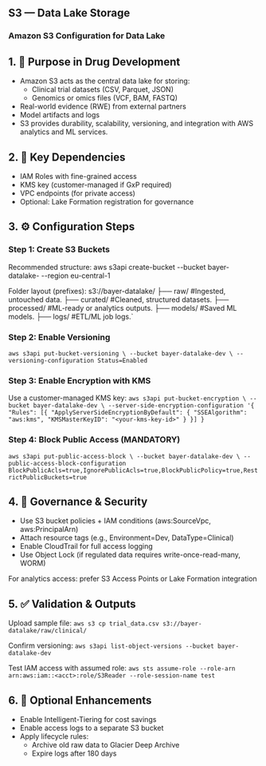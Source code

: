 ## S3 — Data Lake Storage
### Amazon S3 Configuration for Data Lake

## 1. 🎯 Purpose in Drug Development
- Amazon S3 acts as the central data lake for storing:
  - Clinical trial datasets (CSV, Parquet, JSON)
  - Genomics or omics files (VCF, BAM, FASTQ)
- Real-world evidence (RWE) from external partners
- Model artifacts and logs
- S3 provides durability, scalability, versioning, and integration with AWS analytics and ML services.

## 2. 🔗 Key Dependencies
- IAM Roles with fine-grained access
- KMS key (customer-managed if GxP required)
- VPC endpoints (for private access)
- Optional: Lake Formation registration for governance

## 3. ⚙️ Configuration Steps
### Step 1: Create S3 Buckets
Recommended structure:
aws s3api create-bucket --bucket bayer-datalake-<env> --region eu-central-1

Folder layout (prefixes):
s3://bayer-datalake/
├── raw/               #Ingested, untouched data.
├── curated/           #Cleaned, structured datasets.
├── processed/         #ML-ready or analytics outputs.
├── models/            #Saved ML models.
├── logs/              #ETL/ML job logs.`


### Step 2: Enable Versioning
`aws s3api put-bucket-versioning \
  --bucket bayer-datalake-dev \
  --versioning-configuration Status=Enabled`

### Step 3: Enable Encryption with KMS
Use a customer-managed KMS key:
`aws s3api put-bucket-encryption \
  --bucket bayer-datalake-dev \
  --server-side-encryption-configuration '{
    "Rules": [{
      "ApplyServerSideEncryptionByDefault": {
        "SSEAlgorithm": "aws:kms",
        "KMSMasterKeyID": "<your-kms-key-id>"
      }
    }]
  }`

### Step 4: Block Public Access (MANDATORY)

`aws s3api put-public-access-block \
  --bucket bayer-datalake-dev \
  --public-access-block-configuration BlockPublicAcls=true,IgnorePublicAcls=true,BlockPublicPolicy=true,RestrictPublicBuckets=true`

## 4. 🔐 Governance & Security
- Use S3 bucket policies + IAM conditions (aws:SourceVpc, aws:PrincipalArn)
- Attach resource tags (e.g., Environment=Dev, DataType=Clinical)
- Enable CloudTrail for full access logging
- Use Object Lock (if regulated data requires write-once-read-many, WORM)

For analytics access: prefer S3 Access Points or Lake Formation integration

## 5. ✅ Validation & Outputs
Upload sample file:
`aws s3 cp trial_data.csv s3://bayer-datalake/raw/clinical/`

Confirm versioning:
`aws s3api list-object-versions --bucket bayer-datalake-dev`

Test IAM access with assumed role:
`aws sts assume-role --role-arn arn:aws:iam::<acct>:role/S3Reader --role-session-name test`

## 6. 🌱 Optional Enhancements
- Enable Intelligent-Tiering for cost savings
- Enable access logs to a separate S3 bucket
- Apply lifecycle rules:
  - Archive old raw data to Glacier Deep Archive
  - Expire logs after 180 days
